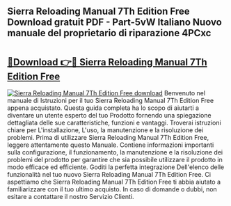 ## Sierra Reloading Manual 7Th Edition Free Download gratuit PDF - Part-5vW Italiano Nuovo manuale del proprietario di riparazione 4PCxc

# <h2><a href="http://dfgwpox.blite.top/?on=Sierra+Reloading+Manual+7Th+Edition+Free">🔗Download 👉🔴 Sierra Reloading Manual 7Th Edition Free</a></h2>

[![Sierra Reloading Manual 7Th Edition Free download](https://i.imgur.com/lujVjoI.png)](http://dfgwpox.blite.top/?on=Sierra+Reloading+Manual+7Th+Edition+Free)
Benvenuto nel manuale di Istruzioni per il tuo Sierra Reloading Manual 7Th Edition Free appena acquistato. Questa guida completa ha lo scopo di aiutarti a diventare un utente esperto del tuo Prodotto fornendo una spiegazione dettagliata delle sue caratteristiche, funzioni e vantaggi. Troverai istruzioni chiare per L'installazione, L'uso, la manutenzione e la risoluzione dei problemi. Prima di utilizzare Sierra Reloading Manual 7Th Edition Free, leggere attentamente questo Manuale. Contiene informazioni importanti sulla configurazione, il funzionamento, la manutenzione e la risoluzione dei problemi del prodotto per garantire che sia possibile utilizzare il prodotto in modo efficace ed efficiente. Goditi la perfetta integrazione Dell'elenco delle funzionalità nel tuo nuovo Sierra Reloading Manual 7Th Edition Free. Ci aspettiamo che Sierra Reloading Manual 7Th Edition Free ti abbia aiutato a familiarizzare con il tuo ultimo acquisto. In caso di domande o dubbi, non esitare a contattare il nostro Servizio Clienti.
